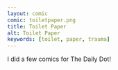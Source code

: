 ```yaml
---
layout: comic
comic: toiletpaper.png
title: Toilet Paper
alt: Toilet Paper
keywords: [toilet, paper, trauma]
---
```


I did a few comics for The Daily Dot!